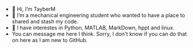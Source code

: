 - 👋 Hi, I’m TayberM
- 👀 I’m a mechanical engineering student who wanted to have a place to shared and stash my code.
- 🌱 I have interestes in Python, MATLAB, MarkDown, hppt and linux.
- You can message me here I think. Sorry, I don't know if you can do that on here as I am new to GitHub. 



